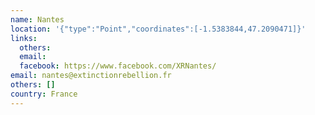```yaml
---
name: Nantes
location: '{"type":"Point","coordinates":[-1.5383844,47.2090471]}'
links:
  others: 
  email: 
  facebook: https://www.facebook.com/XRNantes/
email: nantes@extinctionrebellion.fr
others: []
country: France
---
```

